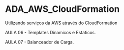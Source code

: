 #   ADA_AWS_CloudFormation

Utilizando serviços da AWS através do CloudFormation
 
 AULA 06 - Templates Dinamicos e Estaticos.
 
 AULA 07 - Balanceador de Carga.
